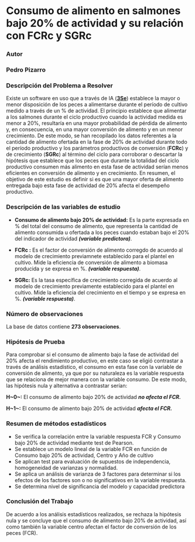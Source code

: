 # Consumo de alimento en salmones bajo 20% de actividad y su relación con FCRc y SGRc

### Autor
### Pedro Pizarro

### Descripción del Problema a Resolver 


Existe un software en uso que a través de IA ([**3Se**](https://3se.cl)) establece la mayor o menor disposición de los peces a alimentarse durante el período de cultivo medido a través de un % de actividad. El principio establece que alimentar a los salmones durante el ciclo productivo cuando la actividad medida es menor a 20%, resultaría en una mayor probabilidad de pérdida de alimento y, en consecuencia, en una mayor conversión de alimento y en un menor crecimiento. De este modo, se han recopilado los datos 
referentes a la cantidad de alimento ofertada en la fase de 20% de actividad durante todo el período productivo y los parámetros productivos de conversión (**FCRc**) y 
de crecimiento (**SGRc**) al término del ciclo para corroborar o descartar la hipótesis que establece que los peces que durante la totalidad del ciclo productivo consumen más alimento en esta fase de actividad serían menos eficientes en conversión de alimento y en crecimiento. En resumen, el objetivo de este estudio es definir si es que una mayor oferta de alimento entregada bajo esta fase de actividad de 20% afecta el desempeño productivo.

### Descripción de las variables de estudio

- **Consumo de alimento bajo 20% de actividad:** Es la parte expresada en % del total del consumo de alimento, que representa la cantidad de alimento consumida u ofertada a los peces cuando estaban bajo el 20% del indicador de actividad **_(variable predictora)_**.

- **FCRc :** Es el factor de conversión de alimento corregdo de acuerdo al modelo de crecimiento previamnete establecido para el plantel en cultivo. Mide la eficiencia de conversión de alimento a biomasa producida y se expresa en %. **_(variable respuesta)_**.

- **SGRc:** Es la tasa específica de crecimiento corregida de acuerdo al modelo de crecimiento previamente establecido para el plantel en cultivo. Mide la eficiencia del crecimiento en el tiempo y se expresa en %. **_(variable respuesta)_**.    

### Número de observaciones

La base de datos contiene **273 observaciones**.

### Hipótesis de Prueba

Para comprobar si el consumo de alimento bajo la fase de actividad del 20% afecta el rendimiento productivo, en este caso se eligió contrastar a través de análisis estadístico, el consumo en esta fase con la variable de conversión de alimento, ya que por su naturaleza es la variable respuesta que se relaciona de mejor manera con la variable consumo. De este modo, las hipótesis nula y alternativa a contrastar serían:

 **H~0~:** El consumo de alimento bajo 20% de actividad **_no afecta el FCR._**

 **H~1~:** El consumo de alimento bajo 20% de actividad  **_afecta el FCR._**

### Resumen de métodos estadísticos

- Se verifica la correlación entre la variable respuesta FCR y Consumo bajo 20% de actividad mediante test de Pearson.
- Se establece un modelo lineal de la variable FCR en función de Consumo bajo 20% de actividad, Centro y Año de cultivo
- Se aplican test para evaluación de supuestos de independencia, homogeneidad de varianzas y normalidad.
- Se aplica un análisis de varianza de 3 factores para determinar si los efectos de los factores son o no significativos en la variable respuesta.
- Se determina nivel de significancia del modelo y capacidad predictora

### Conclusión del Trabajo

De acuerdo a los análisis estadísticos realizados, se rechaza la hipótesis nula y se concluye que el consumo de alimento bajo 20% de actividad, así como también la variable centro afectan el factor de conversión de los peces (FCR).

 

